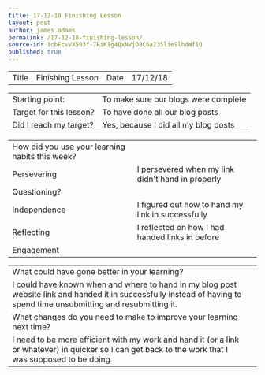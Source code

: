 ```yaml
---
title: 17-12-18 Finishing Lesson
layout: post
author: james.adams
permalink: /17-12-18-finishing-lesson/
source-id: 1cbFcvVX503f-7RiKIg4QxNVjO8C6a235lie9lhdWf1Q
published: true
---
```

<table>
  <tr>
    <td>Title</td>
    <td>Finishing Lesson</td>
    <td>Date</td>
    <td>17/12/18</td>
  </tr>
</table>


<table>
  <tr>
    <td>Starting point:</td>
    <td>To make sure our blogs were complete</td>
  </tr>
  <tr>
    <td>Target for this lesson?</td>
    <td>To have done all our blog posts</td>
  </tr>
  <tr>
    <td>Did I reach my target? </td>
    <td>Yes, because I did all my blog posts</td>
  </tr>
</table>


<table>
  <tr>
    <td>How did you use your learning habits this week?</td>
    <td></td>
  </tr>
  <tr>
    <td>Persevering</td>
    <td>I persevered when my link didn't hand in properly</td>
  </tr>
  <tr>
    <td>Questioning?</td>
    <td></td>
  </tr>
  <tr>
    <td>Independence</td>
    <td>I figured out how to hand my link in successfully</td>
  </tr>
  <tr>
    <td>Reflecting</td>
    <td>I reflected on how I had handed links in before</td>
  </tr>
  <tr>
    <td>Engagement</td>
    <td></td>
  </tr>
</table>


<table>
  <tr>
    <td>What could have gone better in your learning?</td>
    <td></td>
  </tr>
  <tr>
    <td>I could have known when and where to hand in my blog post website link and handed it in successfully instead of having to spend time unsubmitting and resubmitting it.</td>
    <td></td>
  </tr>
  <tr>
    <td>What changes do you need to make to improve your learning next time?</td>
    <td></td>
  </tr>
  <tr>
    <td>I need to be more efficient with my work and hand it (or a link or whatever) in quicker so I can get back to the work that I was supposed to be doing.</td>
    <td></td>
  </tr>
</table>


